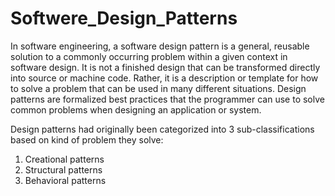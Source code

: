 # Softwere_Design_Patterns
In software engineering, a software design pattern is a general, reusable solution to a commonly occurring problem within a given context in software design. 
It is not a finished design that can be transformed directly into source or machine code. 
Rather, it is a description or template for how to solve a problem that can be used in many different situations. 
Design patterns are formalized best practices that the programmer can use to solve common problems when designing an application or system.

Design patterns had originally been categorized into 3 sub-classifications based on kind of problem they solve:
1. Creational patterns
2. Structural patterns
3. Behavioral patterns 

